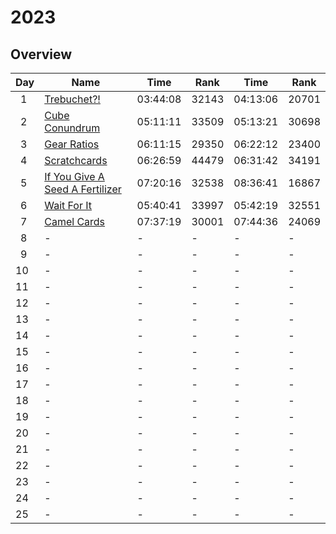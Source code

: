 # 2023

## Overview

| Day     | Name                                                                   | Time     | Rank  | Time     | Rank  |
| ------- | ---------------------------------------------------------------------- | -------- | ----- | -------- | ----- |
| &ensp;1 | [Trebuchet?!](https://adventofcode.com/2023/day/1)                     | 03:44:08 | 32143 | 04:13:06 | 20701 |
| &ensp;2 | [Cube Conundrum](https://adventofcode.com/2023/day/2)                  | 05:11:11 | 33509 | 05:13:21 | 30698 |
| &ensp;3 | [Gear Ratios](https://adventofcode.com/2023/day/3)                     | 06:11:15 | 29350 | 06:22:12 | 23400 |
| &ensp;4 | [Scratchcards](https://adventofcode.com/2023/day/4)                    | 06:26:59 | 44479 | 06:31:42 | 34191 |
| &ensp;5 | [If You Give A Seed A Fertilizer](https://adventofcode.com/2023/day/5) | 07:20:16 | 32538 | 08:36:41 | 16867 |
| &ensp;6 | [Wait For It](https://adventofcode.com/2023/day/6)                     | 05:40:41 | 33997 | 05:42:19 | 32551 |
| &ensp;7 | [Camel Cards](https://adventofcode.com/2023/day/7)                     | 07:37:19 | 30001 | 07:44:36 | 24069 |
| &ensp;8 | -                                                                      | -        | -     | -        | -     |
| &ensp;9 | -                                                                      | -        | -     | -        | -     |
| 10      | -                                                                      | -        | -     | -        | -     |
| 11      | -                                                                      | -        | -     | -        | -     |
| 12      | -                                                                      | -        | -     | -        | -     |
| 13      | -                                                                      | -        | -     | -        | -     |
| 14      | -                                                                      | -        | -     | -        | -     |
| 15      | -                                                                      | -        | -     | -        | -     |
| 16      | -                                                                      | -        | -     | -        | -     |
| 17      | -                                                                      | -        | -     | -        | -     |
| 18      | -                                                                      | -        | -     | -        | -     |
| 19      | -                                                                      | -        | -     | -        | -     |
| 20      | -                                                                      | -        | -     | -        | -     |
| 21      | -                                                                      | -        | -     | -        | -     |
| 22      | -                                                                      | -        | -     | -        | -     |
| 23      | -                                                                      | -        | -     | -        | -     |
| 24      | -                                                                      | -        | -     | -        | -     |
| 25      | -                                                                      | -        | -     | -        | -     |
